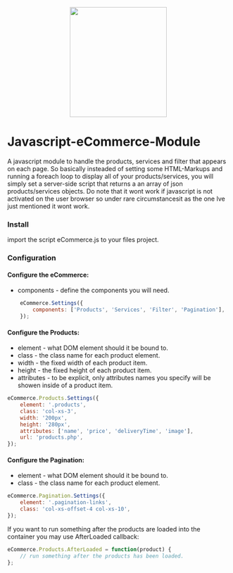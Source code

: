 <p align="center"><img src="https://s21.postimg.org/6ak2pw1l3/laptop.png" width="220px" height="250px"></p>

# Javascript-eCommerce-Module
A javascript module to handle the products, services and filter that appears on each page. So basically insteaded of setting some HTML-Markups and running a foreach loop to display all of your products/services, you will simply set a server-side script that returns a an array of json products/services objects. Do note that it wont work if javascript is not activated on the user browser so under rare circumstancesit as the one Ive just mentioned it wont work.


### Install
import the script eCommerce.js to your files project.

### Configuration

#### Configure the eCommerce:
- components - define the components you will need.
```javascript
	eCommerce.Settings({
		components: ['Products', 'Services', 'Filter', 'Pagination'],
	});
```

#### Configure the Products:
- element - what DOM element should it be bound to.
- class - the class name for each product element.
- width - the fixed width of each product item.
- height - the fixed height of each product item.
- attributes - to be explicit, only attributes names you specify will be showen inside of a product item.
```javascript
eCommerce.Products.Settings({
	element: '.products',
	class: 'col-xs-3',
	width: '200px',
	height: '280px',
	attributes: ['name', 'price', 'deliveryTime', 'image'],
	url: 'products.php',
});
```
#### Configure the Pagination:
- element - what DOM element should it be bound to.
- class - the class name for each product element.
```javascript
eCommerce.Pagination.Settings({
	element: '.pagination-links',
	class: 'col-xs-offset-4 col-xs-10',
});
```

If you want to run something after the products are loaded into the container you may use AfterLoaded callback:
```javascript
eCommerce.Products.AfterLoaded = function(product) {
	// run something after the products has been loaded.
};
```
